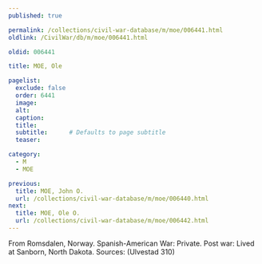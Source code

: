 ```yaml
---
published: true

permalink: /collections/civil-war-database/m/moe/006441.html
oldlink: /CivilWar/db/m/moe/006441.html

oldid: 006441

title: MOE, Ole

pagelist:
  exclude: false
  order: 6441
  image: 
  alt:
  caption:
  title:
  subtitle:      # Defaults to page subtitle
  teaser:

category: 
  - M 
  - MOE

previous:
  title: MOE, John O.
  url: /collections/civil-war-database/m/moe/006440.html  
next:
  title: MOE, Ole O.
  url: /collections/civil-war-database/m/moe/006442.html   
---
```

From Romsdalen, Norway. Spanish-American War: Private. Post war: Lived at Sanborn, North Dakota. Sources: (Ulvestad 310)